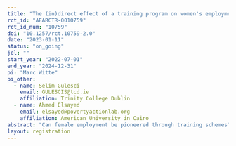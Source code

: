 ```yaml
---
title: "The (in)direct effect of a training program on women's employment -- experimental evidence from the health sector in Egypt "
rct_id: "AEARCTR-0010759"
rct_id_num: "10759"
doi: "10.1257/rct.10759-2.0"
date: "2023-01-11"
status: "on_going"
jel: ""
start_year: "2022-07-01"
end_year: "2024-12-31"
pi: "Marc Witte"
pi_other:
  - name: Selim Gulesci
    email: GULESCIS@tcd.ie
    affiliation: Trinity College Dublin
  - name: Ahmed Elsayed
    email: elsayed@povertyactionlab.org
    affiliation: American University in Cairo
abstract: "Can female employment be pioneered through training schemes? We partner with a non-governmental organization that trains women to become primary care nurses in Southern Egypt, a context with very low female labor force participation. We investigate the extent to which trainees join the labor market and become employed (direct effect), and whether this affects the attitudes towards female employment and labor market outcomes of their social networks (indirect effect). Based on a clustered randomized control trial, we trace the impacts of these `pioneer' trainees on their social contacts, with some of these contacts being connected to treated participants and others to the control group individuals."
layout: registration
---
```


